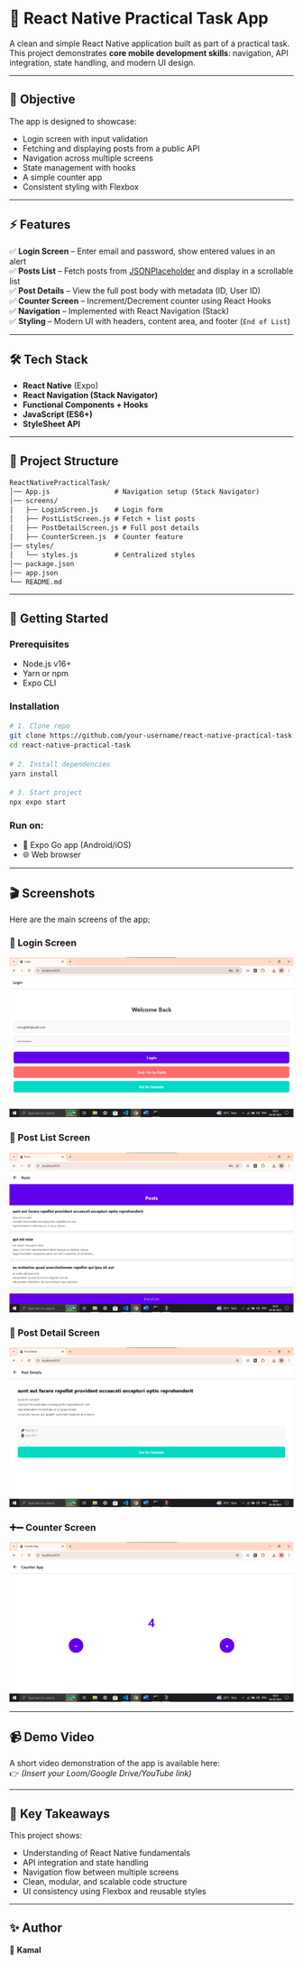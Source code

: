 # 📱 React Native Practical Task App

A clean and simple React Native application built as part of a practical task.  
This project demonstrates **core mobile development skills**: navigation, API integration, state handling, and modern UI design.

---

## 🎯 Objective
The app is designed to showcase:
- Login screen with input validation
- Fetching and displaying posts from a public API
- Navigation across multiple screens
- State management with hooks
- A simple counter app
- Consistent styling with Flexbox

---

## ⚡ Features
✅ **Login Screen** – Enter email and password, show entered values in an alert  
✅ **Posts List** – Fetch posts from [JSONPlaceholder](https://jsonplaceholder.typicode.com/posts) and display in a scrollable list  
✅ **Post Details** – View the full post body with metadata (ID, User ID)  
✅ **Counter Screen** – Increment/Decrement counter using React Hooks  
✅ **Navigation** – Implemented with React Navigation (Stack)  
✅ **Styling** – Modern UI with headers, content area, and footer (`End of List`)  

---

## 🛠️ Tech Stack
- **React Native** (Expo)  
- **React Navigation (Stack Navigator)**  
- **Functional Components + Hooks**  
- **JavaScript (ES6+)**  
- **StyleSheet API**  

---

## 📂 Project Structure
```
ReactNativePracticalTask/
│── App.js                # Navigation setup (Stack Navigator)
│── screens/
│   ├── LoginScreen.js    # Login form
│   ├── PostListScreen.js # Fetch + list posts
│   ├── PostDetailScreen.js # Full post details
│   ├── CounterScreen.js  # Counter feature
│── styles/
│   └── styles.js         # Centralized styles
│── package.json
│── app.json
└── README.md
```

---

## 🚀 Getting Started

### Prerequisites
- Node.js v16+  
- Yarn or npm  
- Expo CLI  

### Installation
```bash
# 1. Clone repo
git clone https://github.com/your-username/react-native-practical-task.git
cd react-native-practical-task

# 2. Install dependencies
yarn install

# 3. Start project
npx expo start
```

### Run on:
- 📱 Expo Go app (Android/iOS)  
- 🌐 Web browser  

---

## 🎬 Screenshots

Here are the main screens of the app:

### 🔑 Login Screen
![Login Screen](z.png)

### 📜 Post List Screen
![Post List](b.png)

### 📝 Post Detail Screen
![Post Detail](c.png)

### ➕➖ Counter Screen
![Counter](d.png)

---


## 📹 Demo Video
A short video demonstration of the app is available here:  
👉 *(Insert your Loom/Google Drive/YouTube link)*

---

## 📌 Key Takeaways
This project shows:
- Understanding of React Native fundamentals
- API integration and state handling
- Navigation flow between multiple screens
- Clean, modular, and scalable code structure
- UI consistency using Flexbox and reusable styles

---

## ✨ Author
👤 **Kamal**  

